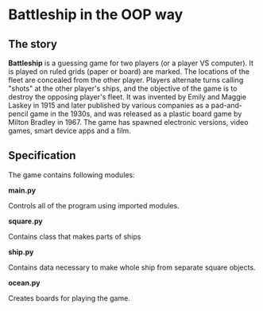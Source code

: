 # Battleship in the OOP way

## The story

**Battleship** is a guessing game for two players (or a player VS computer). 
It is played on ruled grids (paper or board) are marked. The locations of the fleet are concealed from the other player. Players alternate turns calling "shots" at the other player's ships, and the objective of the game is to destroy the opposing player's fleet. 
It was invented by Emily and Maggie Laskey in 1915 and later published by various companies as a pad-and-pencil game in the 1930s, and was released as a plastic board game by Milton Bradley in 1967. The game has spawned electronic versions, video games, smart device apps and a film.


## Specification

The game contains following modules:

__main.py__

Controls all of the program using imported modules.

__square.py__

Contains class that makes parts of ships

__ship.py__

Contains data necessary to make whole ship from separate square objects.

__ocean.py__

Creates boards for playing the game.
